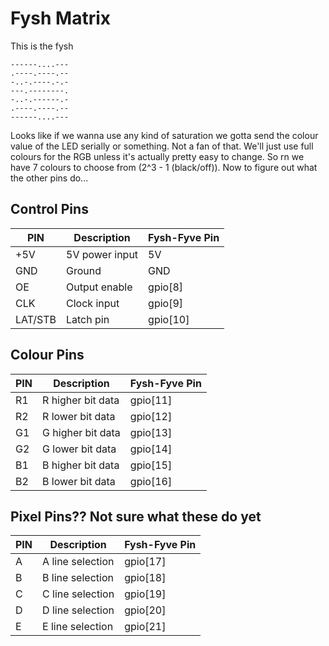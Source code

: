 # Fysh Matrix

This is the fysh

```
------....---
.----.----.--
-..-.----.-.-
---.--------.
-..-.------.-
.----.----.--
------....---
```

Looks like if we wanna use any kind of saturation we gotta send the colour value
of the LED serially or something. Not a fan of that. We'll just use full colours
for the RGB unless it's actually pretty easy to change. So rn we have 7 colours
to choose from (2^3 - 1 (black/off)). Now to figure out what the other pins
do...

## Control Pins

| PIN     | Description    | Fysh-Fyve Pin |
| ------- | -------------- | ------------- |
| +5V     | 5V power input | 5V            |
| GND     | Ground         | GND           |
| OE      | Output enable  | gpio[8]       |
| CLK     | Clock input    | gpio[9]       |
| LAT/STB | Latch pin      | gpio[10]      |

## Colour Pins

| PIN | Description       | Fysh-Fyve Pin |
| --- | ----------------- | ------------- |
| R1  | R higher bit data | gpio[11]      |
| R2  | R lower bit data  | gpio[12]      |
| G1  | G higher bit data | gpio[13]      |
| G2  | G lower bit data  | gpio[14]      |
| B1  | B higher bit data | gpio[15]      |
| B2  | B lower bit data  | gpio[16]      |

## Pixel Pins?? Not sure what these do yet

| PIN | Description      | Fysh-Fyve Pin |
| --- | ---------------- | ------------- |
| A   | A line selection | gpio[17]      |
| B   | B line selection | gpio[18]      |
| C   | C line selection | gpio[19]      |
| D   | D line selection | gpio[20]      |
| E   | E line selection | gpio[21]      |
